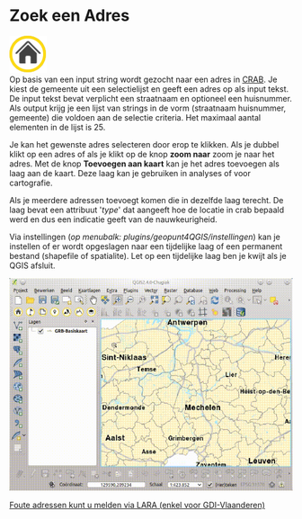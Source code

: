 Zoek een Adres
==============

![](images/geopuntAddress.png)  
Op basis van een input string wordt gezocht naar een adres in [CRAB](http://www.agiv.be/gis/projecten/?catid=34). Je kiest de gemeente uit een selectielijst en geeft een adres op als input tekst.  De input tekst bevat verplicht een straatnaam en optioneel een huisnummer. Als output krijg je een lijst van strings in de vorm (straatnaam huisnummer, gemeente) die voldoen aan de selectie criteria. Het maximaal aantal elementen in de lijst is 25.

Je kan het gewenste adres selecteren door erop te klikken. Als je dubbel klikt op een adres of als je klikt op de knop **zoom naar** zoom je naar het adres. Met de knop **Toevoegen aan kaart** kan je het adres toevoegen als laag aan de kaart. Deze laag kan je gebruiken in analyses of voor cartografie. 

Als je meerdere adressen toevoegt komen die in dezelfde laag terecht. De laag bevat een attribuut '*type*' dat aangeeft hoe de locatie in crab bepaald werd en dus een indicatie geeft van de nauwkeurigheid.

Via instellingen (*op menubalk: plugins/geopunt4QGIS/instellingen*) kan je instellen of er wordt opgeslagen naar een tijdelijke laag of een permanent bestand (shapefile of spatialite). Let op een tijdelijke laag ben je kwijt als je QGIS afsluit.

![](images/geopunt4qgisAdres.gif "Zoek een Adres")

[Foute adressen kunt u melden via LARA (enkel voor GDI-Vlaanderen)](http://crab.agiv.be/Lara) 